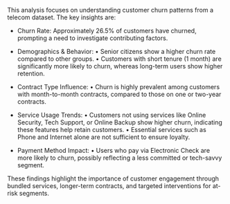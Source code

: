 This analysis focuses on understanding customer churn patterns from a telecom dataset. The key insights are:

- Churn Rate: Approximately 26.5% of customers have churned, prompting a need to investigate contributing factors.

- Demographics & Behavior:
  • Senior citizens show a higher churn rate compared to other groups.
  • Customers with short tenure (1 month) are significantly more likely to churn, whereas long-term users show higher retention.

- Contract Type Influence:
  • Churn is highly prevalent among customers with month-to-month contracts, compared to those on one or two-year contracts.

- Service Usage Trends:
  • Customers not using services like Online Security, Tech Support, or Online Backup show higher churn, indicating these features help retain customers.
  • Essential services such as Phone and Internet alone are not sufficient to ensure loyalty.

- Payment Method Impact:
  • Users who pay via Electronic Check are more likely to churn, possibly reflecting a less committed or tech-savvy segment.

These findings highlight the importance of customer engagement through bundled services, longer-term contracts, and targeted interventions for at-risk segments.
